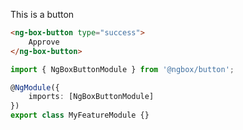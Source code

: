 This is a button

```html
<ng-box-button type="success">
    Approve
</ng-box-button>
```

```typescript
import { NgBoxButtonModule } from '@ngbox/button';

@NgModule({
    imports: [NgBoxButtonModule]
})
export class MyFeatureModule {}
```

[](http://localhost:4200/ ':include :type=iframe scrolling=no width=74px height=42px')